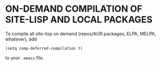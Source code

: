 # ON-DEMAND COMPILATION OF SITE-LISP AND LOCAL PACKAGES

To compile all site-lisp on demand (repos/AUR packages, ELPA, MELPA,
 whatever), add

    (setq comp-deferred-compilation t)

to your `.emacs` file.
